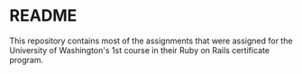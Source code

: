 # README #

This repository contains most of the assignments that were assigned for the University of Washington's 1st course in their Ruby on Rails certificate program.
